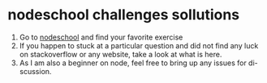 nodeschool challenges sollutions
==============================================

1. Go to [nodeschool](http://nodeschool.io/) and find your favorite exercise
2. If you happen to stuck at a particular question and did not find any luck
   on stackoverflow or any website, take a look at what is here.
3. As I am also a beginner on node, feel free to bring up any issues for di-
   scussion.

